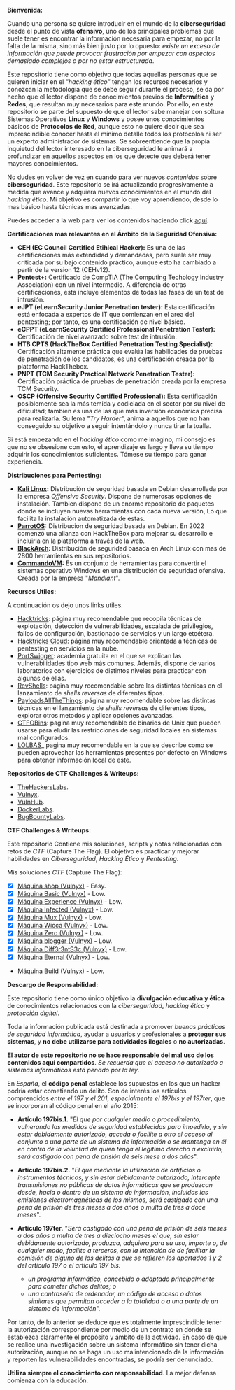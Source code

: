**Bienvenida:**

Cuando una persona se quiere introducir en el mundo de la **ciberseguridad** desde el punto de vista **ofensivo**, uno de los principales problemas que suele tener es encontrar la información necesaria para empezar, no por la falta de la misma, sino más bien justo por lo opuesto: *existe un exceso de información que puede provocar frustración por empezar con aspectos demasiado complejos o por no estar estructurada*.

Este repositorio tiene como objetivo que todas aquellas personas que se quieren iniciar en el *"hacking ético"* tengan los recursos necesarios y conozcan la metodología que se debe seguir durante el proceso, se da por hecho que el lector dispone de conocimientos previos de **Informática** y **Redes**, que resultan muy necesarios para este mundo. Por ello, en este  repositorio se parte del supuesto de que el lector sabe manejar con soltura Sistemas Operativos **Linux** y **Windows** y posee unos conocimientos básicos de **Protocolos de Red**, aunque esto no quiere decir que sea imprescindible conocer hasta el mínimo detalle todos los protocolos ni ser un experto administrador de sistemas. Se sobreentiende que la propia inquietud del lector interesado en la ciberseguridad le animará a profundizar en aquellos aspectos en los que detecte que deberá tener mayores conocimientos.

No dudes en volver de vez en cuando para ver nuevos *contenidos* sobre **ciberseguridad**. Este repositorio se irá actualizando progresivamente a medida que avance y adquiera nuevos conocimientos en el mundo del *hacking ético*. Mi objetivo es compartir lo que voy aprendiendo, desde lo mas básico hasta técnicas mas avanzadas.

Puedes acceder a la web para ver los contenidos haciendo click [aquí](https://unhackeretico-notes.blogspot.com/).

**Certificaciones mas relevantes en el Ámbito de la Seguridad Ofensiva:**

- **CEH (EC Council Certified Etihical Hacker):** Es una de las certificaciones más extendidad y demandadas, pero suele ser muy criticada por su bajo contenido práctico, aunque esto ha cambiado a partir de la version 12 (CEHv12).
- **Pentest+:** Certificado de CompTIA (The Computing Techology Industry Association) con un nivel intermedio. A diferencia de otras certificaciones, esta incluye elementos de todas las fases de un test de intrusión.
- **eJPT (eLearnSecurity Junior Penetration tester):** Esta certificación está enfocada a expertos de IT que comienzan en el area del pentesting; por tanto, es una certificación de nivel básico.
- **eCPPT (eLearnSecurity Certified Professional Penetration Tester):** Certificación de nivel avanzado sobre test de intrusión.
- **HTB CPTS (HackTheBox Certified Penetration Testing Specialist):** Certificación altamente práctica que evalúa las habilidades de pruebas de penetración de los candidatos, es una certificación creada por la plataforma HackThebox.
- **PNPT (TCM Security Practical Network Penetration Tester):** Certificación práctica de pruebas de penetración creada por la empresa TCM Security.
- **OSCP (Offensive Security Certified Professional):** Esta certificación posiblemente sea la más temida y codiciada en el sector por su nivel de dificultad; tambien es una de las que más inversión económica precisa para realizarla. Su lema "*Try Harder*", anima a aquellos que no han conseguido su objetivo a seguir intentándolo y nunca tirar la toalla.

Si está empezando en el *hacking ético* como me imagino, mi consejo es que no se obsesione con esto, el aprendizaje es largo y lleva su tiempo adquirir los conocimientos suficientes. Tómese su tiempo para ganar experiencia.

**Distribuciones para Pentesting:**

- **[Kali Linux](https://www.kali.org/):** Distribución de seguridad basada en Debian desarrollada por la empresa *Offensive Security*. Dispone de numerosas opciones de instalación. Tambien dispone de un enorme repositorio de paquetes donde se incluyen nuevas herramientas con cada nueva versión, Lo que facilita la instalación automatizada de estas.
- **[ParrotOS](https://parrotsec.org/):** Distribucion de seguridad basada en Debian. En 2022 comenzó una alianza con HackTheBox para mejorar su desarrollo e incluirla en la plataforma a través de la web.
- **[BlackArch](https://blackarch.org/):** Distribución de seguridad basada en Arch Linux con mas de 2800 herramientas en sus repositorios.
- **[CommandoVM](https://github.com/mandiant/commando-vm):** Es un conjunto de herramientas para convertir el sistemas operativo Windows en una distribución de seguridad ofensiva. Creada por la empresa "*Mandiant*".

**Recursos Utiles:**

A continuación os dejo unos links utiles. 

- [Hacktricks](https://book.hacktricks.wiki/es/index.html): página muy recomendable que recopila técnicas de explotación, detección de vulnerabilidades, escalada de privilegios, fallos de configuración, bastionado de servicios y un largo etcétera.
- [Hacktricks Cloud](https://cloud.hacktricks.wiki/es/index.html): página muy recomendable orientada a técnicas de pentesting en servicios en la nube.
- [PortSwigger](https://portswigger.net/web-security/all-materials): academia gratuita en el que se explican las vulnerabilidades tipo web más comunes. Además, dispone de varios laboratorios con ejercicios de distintos niveles para practicar con algunas de ellas.
- [RevShells](https://www.revshells.com/): página muy recomendable sobre las distintas técnicas en el lanzamiento de *shells reversas* de diferentes tipos.
- [PayloadsAllTheThings](https://github.com/swisskyrepo/PayloadsAllTheThings): página muy recomendable sobre las distintas técnicas en el lanzamiento de *shells reversas* de diferentes tipos, explorar otros metodos y aplicar opciones avanzadas.
- [GTFOBins](https://gtfobins.github.io/): pagina muy recomendable de binarios de Unix que pueden usarse para eludir las restricciones de seguridad locales en sistemas mal configurados.
- [LOLBAS](https://lolbas-project.github.io/)_ pagina muy recomendable en la que se describe como se pueden aprovechar las herramientas presentes por defecto en Windows para obtener información local de este.

**Repositorios de CTF Challenges & Writeups:**
- [TheHackersLabs](https://thehackerslabs.com/).
- [Vulnyx](https://vulnyx.com/).
- [VulnHub](https://www.vulnhub.com/).
- [DockerLabs](https://dockerlabs.es/#/).
- [BugBountyLabs](https://bugbountylabs.com/).

**CTF Challenges & Writeups:**

Este repositorio Contiene mis soluciones, scripts y notas relacionadas con retos de *CTF* (Capture The Flag). El objetivo es practicar y mejorar habilidades en *Ciberseguridad*, *Hacking Ético* y *Pentesting*.

Mis soluciones *CTF* (Capture The Flag):
- [x] [Máquina shop (Vulnyx)](https://unhackeretico-notes.blogspot.com/2025/07/maquina-shop-vulnyx.html) - Easy.
- [x] [Máquina Basic (Vulnyx)](https://unhackeretico-notes.blogspot.com/2025/08/maquina-basic-vulnyx.html) - Low.
- [x] [Máquina Experience (Vulnyx)](https://unhackeretico-notes.blogspot.com/2025/08/maquina-experience-vulnyx.html) - Low.
- [x] [Máquina Infected (Vulnyx)](https://unhackeretico-notes.blogspot.com/2025/08/maquina-infected-vulnyx.html) - Low.
- [x] [Máquina Mux (Vulnyx)](https://unhackeretico-notes.blogspot.com/2025/08/maquina-mux-vulnyx.html) - Low.
- [x] [Máquina Wicca (Vulnyx)](https://unhackeretico-notes.blogspot.com/2025/08/maquina-wicca-vulnyx.html) - Low.
- [x] [Máquina Zero (Vulnyx)](https://unhackeretico-notes.blogspot.com/2025/09/maquina-zero-vulnyx.html) - Low.
- [x] [Máquina blogger (Vulnyx)](https://unhackeretico-notes.blogspot.com/2025/09/maquina-blogger-vulnyx.html) - Low.
- [x] [Máquina Diff3r3ntS3c (Vulnyx)](https://unhackeretico-notes.blogspot.com/2025/09/maquina-diff3r3nts3c-vulnyx.html) - Low.
- [x] [Máquina Eternal (Vulnyx)](https://unhackeretico-notes.blogspot.com/2025/09/maquina-eternal-vulnyx.html) - Low.
- Máquina Build (Vulnyx) - Low.

**Descargo de Responsabilidad:**

Este repositorio tiene como único objetivo la **divulgación educativa y ética** de conocimientos relacionados con la *ciberseguridad*, *hacking ético* y *protección digital*.

Toda la información publicada está destinada a promover *buenas prácticas de seguridad informática*, ayudar a usuarios y profesionales a **proteger sus sistemas**, y **no debe utilizarse para actividades ilegales** o **no autorizadas**.  

**El autor de este repositorio no se hace responsable del mal uso de los contenidos aquí compartidos**. *Se recuerda que el acceso no autorizado a sistemas informáticos está penado por la ley*.

En *España*, el **código penal** establece los supuestos en los que un hacker podría estar cometiendo un delito. Son de interés los artículos comprendidos *entre el 197 y el 201*, *especialmente el 197bis y el 197ter*, que se incorporan al código penal en el año 2015:

- **Artículo 197bis.1.** "*El que por cualquier medio o procedimiento, vulnerando las medidas de seguridad establecidas para impedirlo, y sin estar debidamente autorizado, acceda o facilite a otro el acceso al conjunto o una parte de un sistema de información o se mantenga en él en contra de la voluntad de quien tenga el legítimo derecho a excluirlo, será castigado con pena de prisión de seis mese a dos años*".
- **Articulo 197bis.2.** "*El que mediante la utilización de artificios o instrumentos técnicos, y sin estar debidamente autorizado, intercepte transmisiones no públicas de datos informáticos que se produzcan desde, hacia o dentro de un sistema de información, incluidas las emisiones electromagnéticas de los mismos, será castigado con una pena de prisión de tres meses a dos años o multa de tres a doce meses*".
- **Artículo 197ter.** "*Será castigado con una pena de prisión de seis meses a dos años o multa de tres a dieciocho meses el que, sin estar debidamente autorizado, produzca, adquiera para su uso, importe o, de cualquier modo, facilite a terceros, con la intención de de facilitar la comisión de alguno de los delitos a que se refieren los apartados 1 y 2 del artículo 197 o el artículo 197 bis:*
  
  - *un programa informático, concebido o adaptado principalmente para cometer dichos delitos; o*
  - *una contraseña de ordenador, un código de acceso o datos similares que permitan acceder a la totalidad o a una parte de un sistema de información*".

Por tanto, de lo anterior se deduce que es totalmente imprescindible tener la autorización correspondiente por medio de un contrato en donde se establezca claramente el propósito y ámbito de la actividad. En caso de que se realice una investigación sobre un sistema informático sin tener dicha autorización, aunque no se haga un uso malintencionado de la información y reporten las vulnerabilidades encontradas, se podría ser denunciado.

**Utiliza siempre el conocimiento con responsabilidad**. La mejor defensa comienza con la educación.
